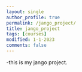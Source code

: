 ```yaml
---
layout: single
author_profile: true
permalink: /jango_project/
title: jango_project
tags: [courses]
modified: 1-1-2023
comments: false
---
```



-this is my jango project.


